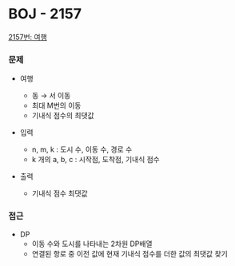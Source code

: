 # BOJ - 2157

[2157번: 여행](https://www.acmicpc.net/problem/2157)

### 문제

- 여행
    - 동 → 서 이동
    - 최대 M번의 이동
    - 기내식 점수의 최댓값

- 입력
    - n, m, k : 도시 수, 이동 수, 경로 수
    - k 개의 a, b, c : 시작점, 도착점, 기내식 점수
    
- 출력
    - 기내식 점수 최댓값
    

### 접근

- DP
    - 이동 수와 도시를 나타내는 2차원 DP배열
    - 연결된 항로 중 이전 값에 현재 기내식 점수를 더한 값의 최댓값 찾기
